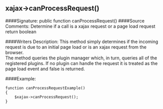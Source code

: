 ## xajax->canProcessRequest()

####Signature: public function canProcessRequest()
####Source Comments:
Determine if a call is a xajax request or a page load request
return boolean

####Writers Description:
This method simply determines if the incoming request is due to
an initial page load or is an xajax request from the browser.  
The method queries the plugin manager which, in turn, queries
all of the registered plugins. If no plugin can handle the request
it is treated as the page load event and false is returned.

####Example:
```
function canProcessRequestExample()
{
	$xajax->canProcessRequest();
}
```
